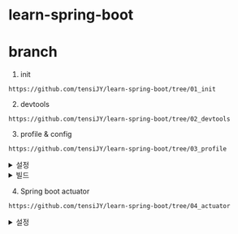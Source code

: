 # learn-spring-boot

# branch

1. init

```
https://github.com/tensiJY/learn-spring-boot/tree/01_init
```

2. devtools

```
https://github.com/tensiJY/learn-spring-boot/tree/02_devtools
```

3. profile & config

```
https://github.com/tensiJY/learn-spring-boot/tree/03_profile
```

<details>
<summary> 설정 </summary>

- pom.xml

```
		<dependency>
			<groupId>org.springframework.boot</groupId>
			<artifactId>spring-boot-configuration-processor</artifactId>
			<optional>true</optional>
		</dependency>
```

- component

```
@Component
@ConfigurationProperties(prefix="currency-service")
public class CurrencyServiceConfiguration {

	private String url;
	private String username;
	private String key;



	public String getUrl() {
		return url;
	}
	public void setUrl(String url) {
		this.url = url;
	}
	public String getUsername() {
		return username;
	}
	public void setUsername(String username) {
		this.username = username;
	}
	public String getKey() {
		return key;
	}
	public void setKey(String key) {
		this.key = key;
	}
}
```

- properties

```
# config properties
currency-service.url=http://default1.in28minutes.com
currency-service.username=defaultusername
currency-service.key=defaultkey
```

</details>

<details>
<summary> 빌드 </summary>

```
clean install
```

</details>

4. Spring boot actuator

```
https://github.com/tensiJY/learn-spring-boot/tree/04_actuator
```

<details>

<summary>
	설정
</summary>

- pom.xml

```
<dependency>
	<groupId>org.springframework.boot</groupId>
	<artifactId>spring-boot-starter-actuator</artifactId>
</dependency>
```

- applications.properties

```
# actuator
## http://localhost:8080/actuator
#management.endpoints.web.exposure.include=*
management.endpoints.web.exposure.include=health,metrics
```

- url
  > http//localhost:8080/actuator

</details>
